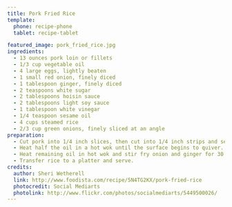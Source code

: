 ```yaml
---
title: Pork Fried Rice
template:
  phone: recipe-phone
  tablet: recipe-tablet

featured_image: pork_fried_rice.jpg
ingredients:
  - 13 ounces pork loin or fillets
  - 1/3 cup vegetable oil
  - 4 large eggs, lightly beaten
  - 1 small red onion, finely diced
  - 1 tablespoon ginger, finely diced
  - 2 teaspoons white sugar
  - 2 tablespoons hoisin sauce
  - 2 tablespoons light soy sauce
  - 1 tablespoon white vinegar
  - 1/4 teaspoon sesame oil
  - 4 cups steamed rice
  - 2/3 cup green onions, finely sliced at an angle
preparation:
  - Cut pork into 1/4 inch slices, then cut into 1/4 inch strips and set aside.
  - Heat half the oil in a hot wok until the surface begins to quiver. Pour in beaten eggs and allow to cook for 10 seconds, then fold egg mixture over onto itself with a spatula and lightly scramble for about 1 minute. Carefully remove egg from wok with a spatula and drain on paper towel. Set aside.
  - Heat remaining oil in hot wok and stir fry onion and ginger for 30 seconds. Add sugar and stir fry for 30 more seconds. Add pork and stir fry for a further 30 seconds. Stir in hoisin sauce, soy sauce, vinegar, and sesame oil and cook, stirring, for 1 minute. Toss in rice and cooked egg and stir, using a spatula to break up the egg into smaller pieces, for 1 minute. Finally, add green onions and stir fry for a further 30 seconds or until well combined and rice is heated through.
  - Transfer rice to a platter and serve.
credits:
  author: Sheri Wetherell
  link: http://www.foodista.com/recipe/5N4TG2KX/pork-fried-rice
  photocredit: Social Mediarts
  photolink: http://www.flickr.com/photos/socialmediarts/5449500026/
---
```

